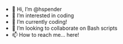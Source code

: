 - 👋 Hi, I’m @hspender
- 👀 I’m interested in coding
- 🌱 I’m currently coding!
- 💞️ I’m looking to collaborate on Bash scripts
- 📫 How to reach me... here!

<!---
hspender/hspender is a ✨ special ✨ repository because its `README.md` (this file) appears on your GitHub profile.
You can click the Preview link to take a look at your changes.
--->
